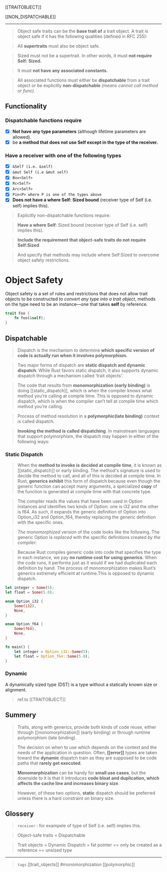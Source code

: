 
[[TRAITOBJECT]]

[[NON_DISPATCHABLE]]



---

> Object safe traits can be the **base trait of** a trait object. A trait is object safe if it has the following qualities (defined in RFC 255):

> All **supertraits** must also be object safe.

> Sized must not be a supertrait. In other words, it must **not require Self: Sized.**

> It must **not have any associated constants.**

> All associated functions must either be **dispatchable** from a trait object or be explicitly **non-dispatchable** *(means cannot call method or func).*

## Functionality

### Dispatchable functions require

  - [x] **Not have any type parameters** (although lifetime parameters are allowed).
  - [x] be **a method that does not use Self except in the type of the receiver.**

### Have a receiver with one of the following types

  - [x] `&Self (i.e. &self)`
  - [x] `&mut Self (i.e &mut self)`
  - [x] `Box<Self>`
  - [x] `Rc<Self>`
  - [x] `Arc<Self>`
  - [x] `Pin<P> where P is one of the types above`
  - [x] **Does not have a where Self: Sized bound** (receiver type of Self (i.e. self) implies this).

> Explicitly non-dispatchable functions require:

> **Have a where Self**: Sized bound (receiver type of Self (i.e. self) implies this).

> **Include the requirement that object-safe traits do not require Self:Sized**

> And specify that methods may include where Self:Sized to overcome object safety restrictions.


# Object Safety
Object safety is a set of rules and restrictions that does not allow trait objects to be constructed
*to convert any type into a trait object*, methods on the type need to be an instance—one that takes **self** by reference.
```rust
trait Foo {
    fn foo(&self);
}
```
## Dispatchable

> Dispatch is the mechanism to determine **which specific version of code is actually run when it involves polymorphism.** 

> Two major forms of dispatch are **static dispatch and dynamic dispatch**. While Rust favors static dispatch, it also supports dynamic dispatch through a mechanism called ‘trait objects’.

>The code that results from **monomorphization (early binding)** is doing [[static_dispatch]], which is when the compiler knows what method you’re calling at compile time. This is opposed to dynamic dispatch, which is when the compiler can’t tell at compile time which method you’re calling.

> Process of method resolution in a **polymorphic(late binding)** context is called dispatch.

> **Invoking the method is called dispatching**. In mainstream languages that support polymorphism, the dispatch may happen in either of the following ways:

### Static Dispatch


> When the **method to invoke is decided at compile time**, it is known as [[static_dispatch]] or early binding. The method's signature is used to decide the method to call, and all of this is decided at compile time. In Rust, **generics exhibit** this form of dispatch because even though the generic function can accept many arguments, a specialized **copy** of the function is generated at compile time with that concrete type.

> The compiler reads the values that have been used in Option<T> instances and identifies two kinds of Option<T>: one is i32 and the other is f64. As such, it expands the generic definition of Option<T> into Option_i32 and Option_f64, thereby replacing the generic definition with the specific ones.

> *The monomorphized* version of the code looks like the following. The generic Option<T> is *replaced* with the specific definitions created *by the compiler*:

> Because Rust compiles generic code into code that specifies the type in each instance, we pay **no runtime cost for using generics**. When the code runs, it performs just as it would if we had duplicated each definition by hand. The process of monomorphization makes Rust’s generics extremely efficient at runtime.This is opposed to dynamic dispatch.

```rust
let integer = Some(5);
let float = Some(5.0);

enum Option_i32 {
    Some(i32),
    None,
}

enum Option_f64 {
    Some(f64),
    None,
}

fn main() {
    let integer = Option_i32::Some(5);
    let float = Option_f64::Some(5.0);
}
```

### Dynamic

A dynamically sized type (DST) is a type without a statically known size or alignment.

> ref.to [[TRAITOBJECT]]


## Summery

> Traits, along with generics, provide both kinds of code reuse, either through [[monomorphization]] (early binding) or through runtime polymorphism (late binding). 

> The decision on when to use which depends on the context and the needs of the application in question. Often, **[[error]]** types are taken toward the **dynamic** dispatch train as they are supposed to be code paths that **rarely get executed**. 

> **Monomorphization** can be handy for **small use cases**, but the downside to it is that it introduces **code bloat and duplication, which affects the cache line and increases binary size**. 

> However, of these two options, **static** dispatch should be preferred unless there is a hard constraint on binary size.


## Glossery

> `receiver` : for  exampele of type of Self (i.e. self) implies this.

> Object-safe traits = Dispatchable

> Trait objects = Dynamic Dispatch = fat pointer == only be created as a reference == unsized type 

---

> `tags` [[trait_objects]] #monomorphization [[polymorphic]]
